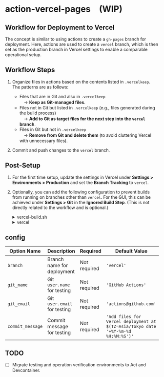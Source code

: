 # action-vercel-pages　(WIP)

## Workflow for Deployment to Vercel

The concept is similar to using actions to create a `gh-pages` branch for deployment. Here, actions are used to create a `vercel` branch, which is then set as the production branch in Vercel settings to enable a comparable operational setup.

## Workflow Steps
1. Organize files in actions based on the contents listed in `.vercelkeep`. The patterns are as follows:
   - Files that are in Git and also in `.vercelkeep`   
   　→ **Keep as Git-managed files**.
   - Files not in Git but listed in `.vercelkeep` (e.g., files generated during the build process)  
   　→ **Add to Git as target files for the next step into the `vercel` branch**.  
   - Files in Git but not in `.vercelkeep`  
   　→ **Remove from Git and delete them** (to avoid cluttering Vercel with unnecessary files).

2. Commit and push changes to the `vercel` branch.

## Post-Setup
1. For the first time setup, update the settings in Vercel under **Settings > Environments > Production** and set the **Branch Tracking** to `vercel`.

2. Optionally, you can add the following configuration to prevent builds from running on branches other than `vercel`. For the GUI, this can be achieved under **Settings > Git** in the **Ignored Build Step**. (This is not directly related to the workflow and is optional.)


   <details>
    <summary> vercel-build.sh </summary>

    ```shell
    #!/bin/bash

    echo "VERCEL_ENV: $VERCEL_ENV"
    echo "VERCEL_GIT_COMMIT_REF: $VERCEL_GIT_COMMIT_REF"

    if [[ "$VERCEL_GIT_COMMIT_REF" == "vercel" && "$VERCEL_ENV" == "production" ]] ; then
       # Proceed with the build
       echo "✅ - Build can proceed"
       exit 1;
    else
       # Don't build
       echo "🛑 - Build cancelled"
       exit 0;
    fi
    ```

    </details>

    <details>
    <summary> vercel </summary>

    ```json
    {
      "$schema": "https://openapi.vercel.sh/vercel.json",
      "ignoreCommand": "bash vercel-build.sh"
    }
    ```

    </details>


## config

| **Option Name**     | **Description**                | **Required** | **Default Value**                |
|---------------------|--------------------------------|--------------|----------------------------------|
| `branch`           | Branch name for deployment    | Not required | `'vercel'`                |
| `git_name`         | Git `user.name` for testing   | Not required | `'GitHub Actions'`               |
| `git_email`        | Git `user.email` for testing  | Not required | `'actions@github.com'`           |
| `commit_message`   | Commit message for testing    | Not required | `'Add files for Vercel deployment at $(TZ=Asia/Tokyo date '+%Y-%m-%d %H:%M:%S')'` |


## TODO
- [ ] Migrate testing and operation verification environments to Act and Devcontainer.
